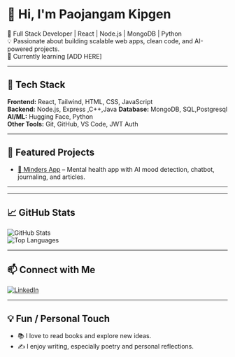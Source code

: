 # 👋 Hi, I'm Paojangam Kipgen

🚀 Full Stack Developer | React | Node.js | MongoDB | Python  
💡 Passionate about building scalable web apps, clean code, and AI-powered projects.  
🌱 Currently learning [ADD HERE]  

---

## 🔧 Tech Stack

**Frontend:** React, Tailwind, HTML, CSS, JavaScript  
**Backend:** Node.js, Express ,C++,Java 
**Database:** MongoDB, SQL,Postgresql 
**AI/ML:** Hugging Face, Python  
**Other Tools:** Git, GitHub, VS Code, JWT Auth  

---

## 📂 Featured Projects

- [🧠 Minders App](https://github.com/Paojangam/Minders) – Mental health app with AI mood detection, chatbot, journaling, and articles.  


---



---

## 📈 GitHub Stats

![GitHub Stats](https://github-readme-stats.vercel.app/api?username=Paojangam&show_icons=true&theme=tokyonight)  
![Top Languages](https://github-readme-stats.vercel.app/api/top-langs/?username=Paojangam&layout=compact&theme=tokyonight)

---

## 📫 Connect with Me

[![LinkedIn](https://img.shields.io/badge/LinkedIn-blue?logo=linkedin&logoColor=white)](https://www.linkedin.com/in/paojangam-namcha-kipgen-594557240/)  
 

---

## 💡 Fun / Personal Touch

- 📚 I love to read books and explore new ideas.  
- ✍️ I enjoy writing, especially poetry and personal reflections.  



